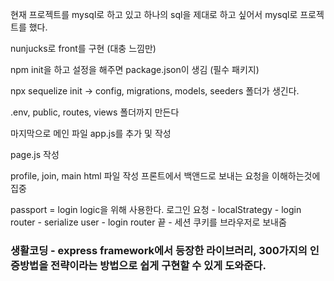 현재 프로젝트를 mysql로 하고 있고 하나의 sql을 제대로 하고 싶어서 mysql로 프로젝트를 했다.

nunjucks로 front를 구현 (대충 느낌만)

npm init을 하고 설정을 해주면 package.json이 생김 (필수 패키지)

npx sequelize init -> config, migrations, models, seeders 폴더가 생긴다.

.env, public, routes, views 폴더까지 만든다

마지막으로 메인 파일 app.js를 추가 및 작성

page.js 작성

profile, join, main html 파일 작성
프론트에서 백앤드로 보내는 요청을 이해하는것에 집중

passport = login logic을 위해 사용한다.
로그인 요청 - localStrategy  - login router - serialize user - login router 끝 - 세션 쿠키를 브라우저로 보내줌

### 생활코딩 - express framework에서 등장한 라이브러리, 300가지의 인증방법을 전략이라는 방법으로 쉽게 구현할 수 있게 도와준다.
